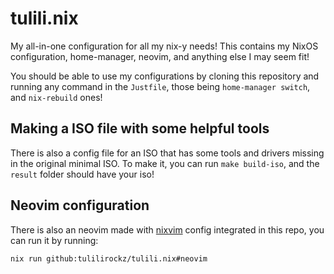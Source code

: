 # tulili.nix

My all-in-one configuration for all my nix-y needs!
This contains my NixOS configuration, home-manager, neovim, and anything else I may seem fit!

You should be able to use my configurations by cloning this repository and running any command in the `Justfile`, those being `home-manager switch`, and `nix-rebuild` ones!

## Making a ISO file with some helpful tools

There is also a config file for an ISO that has some tools and drivers missing in the original minimal ISO. To make it, you can run
`make build-iso`, and the `result` folder should have your iso!

## Neovim configuration

There is also an neovim made with [nixvim](https://github.com/nix-community/nixvim) config integrated in this repo, you can run it by running:

```shell
nix run github:tulilirockz/tulili.nix#neovim
```
